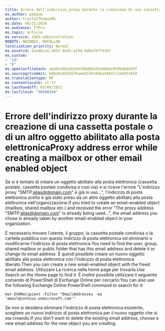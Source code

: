 ```yaml
---
title: Errore dell'indirizzo proxy durante la creazione di una cassetta postale condivisa
ms.author: pebaum
author: CrystalThomasMS
ms.date: 04/21/2020
ms.audience: ITPro
ms.topic: article
ms.service: o365-administration
ROBOTS: NOINDEX, NOFOLLOW
localization_priority: Normal
ms.assetid: ece4bcce-1053-4ed3-a194-9d0af8f73c6f
ms.custom:
- "19"
- "6"
ms.openlocfilehash: ab491e883ab294f08d0b5d2e686dc059b468d29f
ms.sourcegitcommit: bd6a9cb5d357baee5134c0dea430afc2a035c810
ms.translationtype: MT
ms.contentlocale: it-IT
ms.lasthandoff: 03/09/2021
ms.locfileid: "50568294"
---
```

# <a name="proxy-address-error-while-creating-a-mailbox-or-other-email-enabled-object"></a><span data-ttu-id="84629-102">Errore dell'indirizzo proxy durante la creazione di una cassetta postale o di un altro oggetto abilitato alla posta elettronica</span><span class="sxs-lookup"><span data-stu-id="84629-102">Proxy address error while creating a mailbox or other email enabled object</span></span>

<span data-ttu-id="84629-103">Se si è tentato di creare un oggetto abilitato alla posta elettronica (cassetta postale, cassetta postale condivisa e così via) e si riceve l'errore "L'indirizzo proxy "SMTP:alias@domain.com" è già in uso...", l'indirizzo di posta elettronica scelto è già stato preso da un altro oggetto abilitato alla posta elettronica nell'organizzazione.</span><span class="sxs-lookup"><span data-stu-id="84629-103">If you tried to create an email-enabled object (mailbox, shared mailbox etc.) and received the error "The proxy address "SMTP:alias@domain.com" is already being used…", the email address you chose is already taken by another email-enabled object in your organization.</span></span>
  
<span data-ttu-id="84629-104">È necessario trovare l'utente, il gruppo, la cassetta postale condivisa o la cartella pubblica con questo indirizzo di posta elettronica ed eliminarlo o modificarne l'indirizzo di posta elettronica.</span><span class="sxs-lookup"><span data-stu-id="84629-104">You need to find the user, group, shared mailbox or public folder that has this email address and delete it or change its email address.</span></span> <span data-ttu-id="84629-105">È quindi possibile creare un nuovo oggetto abilitato alla posta elettronica con l'indirizzo di posta elettronica liberato.</span><span class="sxs-lookup"><span data-stu-id="84629-105">Then you can create a new email-enabled object with the freed email address.</span></span> <span data-ttu-id="84629-106">Utilizzare La ricerca nella home page per trovarla.</span><span class="sxs-lookup"><span data-stu-id="84629-106">Use Search on the Home page to find it.</span></span> <span data-ttu-id="84629-107">È inoltre possibile utilizzare il seguente comando di PowerShell di Exchange Online per cercarlo:</span><span class="sxs-lookup"><span data-stu-id="84629-107">You can also use the following Exchange Online PowerShell command to search for it:</span></span>

`
    Get-EXORecipient -Filter "EmailAddresses -eq 'email@contoso.onmicrosoft.com'"
`
  
<span data-ttu-id="84629-108">Se non si desidera eliminare l'indirizzo di posta elettronica esistente, scegliere un nuovo indirizzo di posta elettronica per il nuovo oggetto che si sta creando.</span><span class="sxs-lookup"><span data-stu-id="84629-108">If you don't want to delete the existing email address, choose a new email address for the new object you are creating.</span></span>
  
